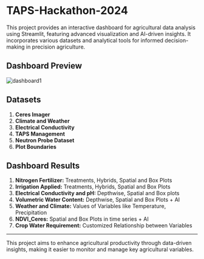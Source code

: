 # TAPS-Hackathon-2024

This project provides an interactive dashboard for agricultural data analysis using Streamlit, featuring advanced visualization and AI-driven insights. It incorporates various datasets and analytical tools for informed decision-making in precision agriculture.

## Dashboard Preview
![dashboard1](https://github.com/user-attachments/assets/5166a09d-02f2-4ce7-a1f5-2efe333047d7)


## Datasets
1. **Ceres Imager**
2. **Climate and Weather**
3. **Electrical Conductivity**
4. **TAPS Management**
5. **Neutron Probe Dataset**
6. **Plot Boundaries**

## Dashboard Results
1. **Nitrogen Fertilizer:** Treatments, Hybrids, Spatial and Box Plots
2. **Irrigation Applied:** Treatments, Hybrids, Spatial and Box Plots
3. **Electrical Conductivity and pH:** Depthwise, Spatial and Box plots
4. **Volumetric Water Content:** Depthwise, Spatial and Box Plots + AI
5. **Weather and Climate:** Values of Variables like Temperature, Precipitation
6. **NDVI_Ceres:** Spatial and Box Plots in time series + AI
7. **Crop Water Requirement:** Customized Relationship between Variables

---

This project aims to enhance agricultural productivity through data-driven insights, making it easier to monitor and manage key agricultural variables. 
